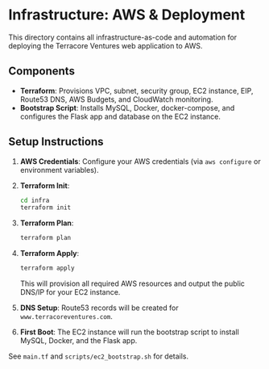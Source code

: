 # Infrastructure: AWS & Deployment

This directory contains all infrastructure-as-code and automation for deploying the Terracore Ventures web application to AWS.

## Components
- **Terraform**: Provisions VPC, subnet, security group, EC2 instance, EIP, Route53 DNS, AWS Budgets, and CloudWatch monitoring.
- **Bootstrap Script**: Installs MySQL, Docker, docker-compose, and configures the Flask app and database on the EC2 instance.

## Setup Instructions

1. **AWS Credentials**: Configure your AWS credentials (via `aws configure` or environment variables).
2. **Terraform Init**:
   ```sh
   cd infra
   terraform init
   ```
3. **Terraform Plan**:
   ```sh
   terraform plan
   ```
4. **Terraform Apply**:
   ```sh
   terraform apply
   ```
   This will provision all required AWS resources and output the public DNS/IP for your EC2 instance.

5. **DNS Setup**: Route53 records will be created for `www.terracoreventures.com`.

6. **First Boot**: The EC2 instance will run the bootstrap script to install MySQL, Docker, and the Flask app.

See `main.tf` and `scripts/ec2_bootstrap.sh` for details. 